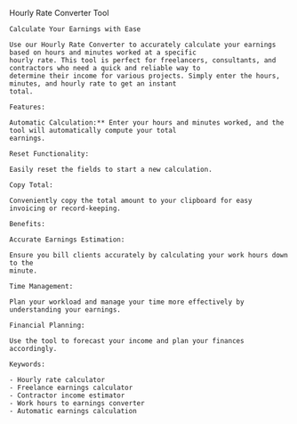 Hourly Rate Converter Tool

    Calculate Your Earnings with Ease

    Use our Hourly Rate Converter to accurately calculate your earnings based on hours and minutes worked at a specific
    hourly rate. This tool is perfect for freelancers, consultants, and contractors who need a quick and reliable way to
    determine their income for various projects. Simply enter the hours, minutes, and hourly rate to get an instant
    total.

    Features:

    Automatic Calculation:** Enter your hours and minutes worked, and the tool will automatically compute your total
    earnings.

    Reset Functionality:

    Easily reset the fields to start a new calculation.

    Copy Total:

    Conveniently copy the total amount to your clipboard for easy invoicing or record-keeping.

    Benefits:

    Accurate Earnings Estimation:

    Ensure you bill clients accurately by calculating your work hours down to the
    minute.

    Time Management:

    Plan your workload and manage your time more effectively by understanding your earnings.

    Financial Planning:

    Use the tool to forecast your income and plan your finances accordingly.

    Keywords:

    - Hourly rate calculator
    - Freelance earnings calculator
    - Contractor income estimator
    - Work hours to earnings converter
    - Automatic earnings calculation
